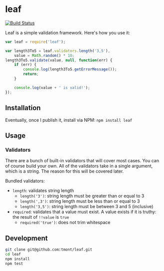 # leaf
[![Build Status](https://travis-ci.org/tmont/leaf.png)](https://travis-ci.org/tmont/leaf)

Leaf is a simple validation framework. Here's how you use it:

```javascript
var leaf = require('leaf');

var length3To5 = leaf.validators.length('3,5'),
	value = Math.random() * 10;
length3To5.validate(value, null, function(err) {
	if (err) {
		console.log(length3To5.getErrorMessage());
		return;
	}

	console.log(value + ' is valid!');
});
```

## Installation
Eventually, once I publish it, install via NPM: `npm install leaf`

## Usage
### Validators
There are a bunch of built-in validators that will cover most cases.
You can of course build your own. All of the validators take in a single
argument, which is a string. The reason for this will be covered later.

Bundled validators:

* `length`: validates string length
	* `length('3')`: string length must be greater than or equal to 3
	* `length(',3')`: string length must be less than or equal to 3
	* `length('3,5')`: string length must be between 3 and 5 (inclusive)
* `required`: validates that a value must exist. A value exists if it is truthy:
  the result of `!!value` is `true`
	* `required('true')`: does not trim whitespace

## Development
```bash
git clone git@github.com:tmont/leaf.git
cd leaf
npm install
npm test
```